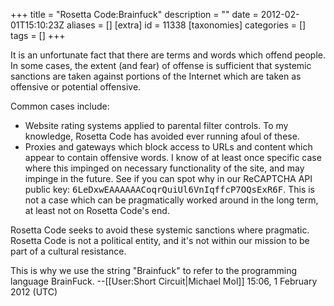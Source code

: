+++
title = "Rosetta Code:Brainfuck"
description = ""
date = 2012-02-01T15:10:23Z
aliases = []
[extra]
id = 11338
[taxonomies]
categories = []
tags = []
+++

It is an unfortunate fact that there are terms and words which offend people. In some cases, the extent (and fear) of offense is sufficient that systemic sanctions are taken against portions of the Internet which are taken as offensive or potential offensive.

Common cases include:

* Website rating systems applied to parental filter controls. To my knowledge, Rosetta Code has avoided ever running afoul of these.
* Proxies and gateways which block access to URLs and content which appear to contain offensive words. I know of at least once specific case where this impinged on necessary functionality of the site, and may impinge in the future. See if you can spot why in our ReCAPTCHA API public key: <tt>6LeDxwEAAAAAACoqrQuiUl6VnIqffcP7OQsExR6F</tt>. This is not a case which can be pragmatically worked around in the long term, at least not on Rosetta Code's end.

Rosetta Code seeks to avoid these systemic sanctions where pragmatic. Rosetta Code is not a political entity, and it's not within our mission to be part of a cultural resistance.

This is why we use the string "Brainfuck" to refer to the programming language BrainFuck. --[[User:Short Circuit|Michael Mol]] 15:06, 1 February 2012 (UTC)
